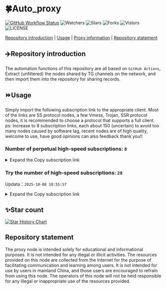 # 🍀Auto_proxy
[![GitHub Workflow Status](https://img.shields.io/github/actions/workflow/status/PangTouY00/Auto_proxy/main.yml?branch=main)](https://github.com/PangTouY00/Auto_proxy/actions/workflows/main.yml?branch=main) 
![Watchers](https://img.shields.io/github/watchers/w1770946466/Auto_proxy) ![Stars](https://img.shields.io/github/stars/PangTouY00/Auto_proxy) ![Forks](https://img.shields.io/github/forks/w1770946466/Auto_proxy) ![Vistors](https://visitor-badge.laobi.icu/badge?page_id=PangTouY00.Auto_proxy) ![LICENSE](https://img.shields.io/badge/license-CC%20BY--SA%204.0-green.svg)

[Repository introduction](https://github.com/PangTouY00/Auto_proxy#Repositoryintroduction) | [Usage](https://github.com/PangTouY00/Auto_proxy#Usage) | [Proxy information](https://github.com/PangTouY00/Auto_proxy#Proxyinformation) | [Repository statement](https://github.com/PangTouY00/Auto_proxy#Repositorystatement)

## ✈️Repository introduction
The automation functions of this repository are all based on `GitHub Actions`,
Extract (unfiltered) the nodes shared by TG channels on the network, and then import them into the repository for sharing records.

## ⏩Usage
Simply import the following subscription link to the appropriate client. Most of the links are SS protocol nodes, a few Vmess, Trojan, SSR protocol nodes, it is recommended to choose a protocol that supports a full client.
ps: Increase to 8 subscription links, each about 150 (uncertain) to avoid too many nodes caused by software lag, recent nodes are of high quality, welcome to use, have good opinions can also feedback thank you!!

### Number of perpetual high-speed subscriptions: `8`

<details>
  <summary>Expand the Copy subscription link</summary>

  
- [Multiprotocol Base64 encoding](https://raw.githubusercontent.com/PangTouY00/Auto_proxy/main/Long_term_subscription1)
`https://raw.githubusercontent.com/PangTouY00/Auto_proxy/main/Long_term_subscription_num`
`Total number of merge nodes: 289`

- [Multiprotocol Base64 encoding](https://raw.githubusercontent.com/PangTouY00/Auto_proxy/main/Long_term_subscription1)
`https://raw.githubusercontent.com/PangTouY00/Auto_proxy/main/Long_term_subscription1`
`Total number of merge nodes: 37`

- [Multiprotocol Base64 encoding](https://raw.githubusercontent.com/PangTouY00/Auto_proxy/main/Long_term_subscription2)
`https://raw.githubusercontent.com/PangTouY00/Auto_proxy/main/Long_term_subscription2`
`Total number of merge nodes: 37`

- [Multiprotocol Base64 encoding](https://raw.githubusercontent.com/PangTouY00/Auto_proxy/main/Long_term_subscription3)
`https://raw.githubusercontent.com/PangTouY00/Auto_proxy/main/Long_term_subscription3`
`Total number of merge nodes: 37`

- [Multiprotocol Base64 encoding](https://raw.githubusercontent.com/PangTouY00/Auto_proxy/main/Long_term_subscription4)
`https://raw.githubusercontent.com/PangTouY00/Auto_proxy/main/Long_term_subscription4`
`Total number of merge nodes: 37`

- [Multiprotocol Base64 encoding](https://raw.githubusercontent.comPangTouY00/Auto_proxy/main/Long_term_subscription5)
`https://raw.githubusercontent.com/PangTouY00/Auto_proxy/main/Long_term_subscription5`
`Total number of merge nodes: 37`

- [Multiprotocol Base64 encoding](https://raw.githubusercontent.com/PangTouY00/Auto_proxy/main/Long_term_subscription6)
`https://raw.githubusercontent.com/PangTouY00/Auto_proxy/main/Long_term_subscription6`
`Total number of merge nodes: 37`

- [Multiprotocol Base64 encoding](https://raw.githubusercontent.com/PangTouY00/Auto_proxy/main/Long_term_subscription7)
`https://raw.githubusercontent.com/PangTouY00/Auto_proxy/main/Long_term_subscription7`
`Total number of merge nodes: 37`

- [Multiprotocol Base64 encoding](https://raw.githubusercontent.com/PangTouY00/Auto_proxy/main/Long_term_subscription8)
`https://raw.githubusercontent.com/PangTouY00/Auto_proxy/main/Long_term_subscription8`
`Total number of merge nodes: 30`

- [Clash subscription](https://raw.githubusercontent.com/PangTouY00/Auto_proxy/main/Long_term_subscription2.yaml)
`https://raw.githubusercontent.com/PangTouY00/Auto_proxy/main/Long_term_subscription1.yaml`


- [Clash subscription](https://raw.githubusercontent.com/PangTouY00/Auto_proxy/main/Long_term_subscription2.yaml)
`https://raw.githubusercontent.com/PangTouY00/Auto_proxy/main/Long_term_subscription2.yaml`


- [Clash subscription](https://raw.githubusercontent.com/PangTouY00/Auto_proxy/main/Long_term_subscription3.yaml)
`https://raw.githubusercontent.com/PangTouY00/Auto_proxy/main/Long_term_subscription3.yaml`
  
</details>

### Try the number of high-speed subscriptions: `28`
Updata：`2025-10-08 10:55:57`


<details>
  <summary>Expand the Copy subscription link</summary>  























































































































































































































































































































































































































































































































































































































































































































































































































































































































































































































































































































































































































































































































































































































































































































































































































































































































































































































































































































































































































































































































































































































































































































































































































































































































































































































































































































































































































































































































































































































































































































































































































































































































































































































































































































































































































































































































































































































































































































































































































































































































































































































































































































































































































































































































































































































































































































































































































































































































































































































































































































































































































































































































































































































































































































































































































































































































































































































































































































































































































































































































































































































































































































































































































































































































































































































































































































































































































































































































































































































































































































































































































































































































































































































































































































































































































































































































































































































































































































































































































































































































































































































































































































































































































































































































































































































































































































































































































































































































































































































































































































































































































































































































































































































































































































































































































































































































































































































































































































































































































































































































































































































































































































































































































































































































































































































































































































































































































































































































































































































































































































































































































































































































































































































































































































































































































































































































































































































































































































































































































































































































































































































































































































































































































































































































































































































































































































































































































































































































































































































































































































































































































































































































































































































































































































































































































































































































































































































































































































































































































































































































































































































































































































































































































































































































































































































































































































































































































































































































































































































































































































































































































































































































































































































































































































































































































































































































































































































































































































































































































































































































































































































































































































































































































































































































































































































































































































































































































































































































































































































































































































































































































































































































































































































































































































































































































































































































































































































































































































































































































































































































































































































































































































































































































































































































































































































































































































































































































































































































































































































































































































































































































































































































































































































































































































































































































































































































































































































































































































































































































































































































































































































































































































































































































































































































































































































































































































































































































































































































































































































































































































































































































































































































































































































































































































































































































































































































































































































































































































































































































































































































































































































































































































































































































































































































































































































































































































































































































































































































































































































































































































































































































































































































































































































































































































































































































































































































































































































































































































































































































































































































































































































































































































































































































































































































































































































































































































































































































































































































































































































































































































































































































































































































































































































>Trial subscription：
`https://kingfisher.top/api/v1/client/subscribe?token=0ea59e262268ad7b330ffad8e0a5fe38`




>Trial subscription：
`https://www.eeevpn.com/api/v1/client/subscribe?token=dba757c5ec6159ac0bbd32fae545b2d0`




>Trial subscription：
`https://user.ivnz.ir/api/v1/client/subscribe?token=eb8974404fffd9fec2e39d19c78745a7`




>Trial subscription：
`https://newbee.cyou/api/v1/client/subscribe?token=6380b45d0980408bfe4c9bb5bf119ea3`




>Trial subscription：
`https://uaplink.com/api/v1/client/subscribe?token=d0692f65bd6dc06d63272a0f3c702c90`




>Trial subscription：
`https://gods2.dashicn.buzz/api/v1/client/subscribe?token=946cb9ec4e275eca67582fb76bbc33d9`




>Trial subscription：
`https://old-v2b.linkedton.com/api/v1/client/subscribe?token=5f32dec8259602841b233e00f6c594cb`




>Trial subscription：
`https://gods3.dashicn.buzz/api/v1/client/subscribe?token=64a6489e07a03149ef50f46e74a25cb7`




>Trial subscription：
`https://slianvpn.top/api/v1/client/subscribe?token=4d8c2f526b6a35fdf509e310266c87de`




>Trial subscription：
`https://tizi8.top/api/v1/client/subscribe?token=9e352373606cc9b236cfffc200e00190`




>Trial subscription：
`https://multiserver.multiserveradelshoop.com/api/v1/client/subscribe?token=5cd4066789e2588f0d312a58a0b99ab3`




>Trial subscription：
`https://dl.vfkum.website/api/v1/client/subscribe?token=7c580993b4d5f3aa304ed2d553e985b7`




>Trial subscription：
`https://yywhale.com/api/v1/client/subscribe?token=f3f9af8a6ed495cd2e06a87e6f4b0b82`




>Trial subscription：
`https://cfvpn.com/api/v1/client/subscribe?token=d8247285d94cb0f5d6c1a42ea9c541c3`




>Trial subscription：
`https://dashuai.us/api/v1/client/subscribe?token=6b9c5f252bfa2b623a8f081e38f71ad6`




>Trial subscription：
`https://cn.newbee.cyou/api/v1/client/subscribe?token=2f3f00a98796ca04179bd37e80a39961`




>Trial subscription：
`https://fs.v2rayse.com/share/20251008/zqu64aqv2g.txt`




>Trial subscription：
`https://proxy.txsb.fun/api/v1/client/subscribe?token=6e3fc968f77beec7739af80b0da259a7`




>Trial subscription：
`https://xiaoby.com/api/v1/client/subscribe?token=695fe142f8a77e0b808cb1d4b860f6a2`




>Trial subscription：
`https://ylccloud.top/api/v1/client/subscribe?token=c1427d66c8a7cfba81989f608be6a2d6`




>Trial subscription：
`http://107.173.31.17/api/v1/client/subscribe?token=85f53b8b9b2ed22bf8ede74336ac54ca`




>Trial subscription：
`https://go.yueyun.de/api/v1/client/subscribe?token=bd1c9bbfe34595dd9148915bd1d3e7a7`




>Trial subscription：
`https://v2s.ip-ddns.com/api/v1/client/subscribe?token=029c8feb5e80b1fe0817a2cf708a1e77`




>Trial subscription：
`https://qingyun.zybs.eu.org/api/v1/client/subscribe?token=d0f473022f84a80ed09f364221301d3a`




>Trial subscription：
`https://gods1.dashicn.buzz/api/v1/client/subscribe?token=a198dd537b3ae4f245604a1e296aef90`




>Trial subscription：
`https://slianvpn.com/api/v1/client/subscribe?token=1e8b89ab9a693cbaf94b15ee0bc1f04f`




>Trial subscription：
`https://sufujia.top/api/v1/client/subscribe?token=f284948628b1932bf02e64be626d9a27`




>Trial subscription：
`https://www.camael.top/api/v1/client/subscribe?token=5667c81ed13d5a743b79d29ed7945c65`



</details>

## ✨Star count
[![Star History Chart](https://api.star-history.com/svg?repos=PangTouY00/Auto_proxy&type=Date)](https://star-history.com/#w1770946466/Auto_proxy&Date)



## Repository statement
The proxy node is intended solely for educational and informational purposes. It is not intended for any illegal or illicit activities. The resources provided on this node are collected from the Internet for the purpose of facilitating communication and learning among users. It is not intended for use by users in mainland China, and those users are encouraged to refrain from using this node. The operators of this node will not be held responsible for any illegal or inappropriate use of the resources provided.
